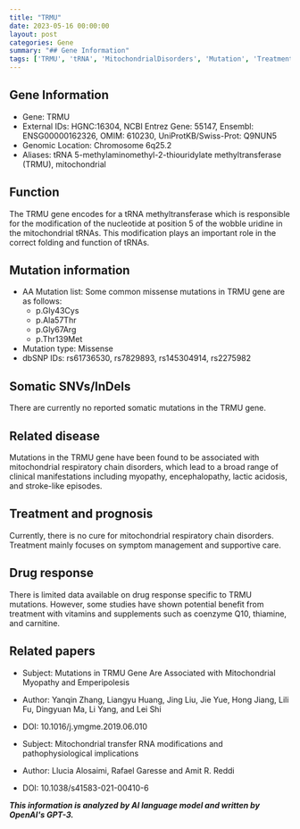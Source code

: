 ```yaml
---
title: "TRMU"
date: 2023-05-16 00:00:00
layout: post
categories: Gene
summary: "## Gene Information"
tags: ['TRMU', 'tRNA', 'MitochondrialDisorders', 'Mutation', 'Treatment', 'DrugResponse', 'RespiratoryChainDisorders', 'GeneticInformationAnalysis']
---
```


## Gene Information

- Gene: TRMU
- External IDs: HGNC:16304, NCBI Entrez Gene: 55147, Ensembl: ENSG00000162326, OMIM: 610230, UniProtKB/Swiss-Prot: Q9NUN5
- Genomic Location: Chromosome 6q25.2
- Aliases: tRNA 5-methylaminomethyl-2-thiouridylate methyltransferase (TRMU), mitochondrial 

## Function

The TRMU gene encodes for a tRNA methyltransferase which is responsible for the modification of the nucleotide at position 5 of the wobble uridine in the mitochondrial tRNAs. This modification plays an important role in the correct folding and function of tRNAs.

## Mutation information

- AA Mutation list: Some common missense mutations in TRMU gene are as follows:
   - p.Gly43Cys
   - p.Ala57Thr
   - p.Gly67Arg
   - p.Thr139Met
- Mutation type: Missense
- dbSNP IDs: rs61736530, rs7829893, rs145304914, rs2275982 

## Somatic SNVs/InDels

There are currently no reported somatic mutations in the TRMU gene.

## Related disease

Mutations in the TRMU gene have been found to be associated with mitochondrial respiratory chain disorders, which lead to a broad range of clinical manifestations including myopathy, encephalopathy, lactic acidosis, and stroke-like episodes.

## Treatment and prognosis

Currently, there is no cure for mitochondrial respiratory chain disorders. Treatment mainly focuses on symptom management and supportive care.

## Drug response

There is limited data available on drug response specific to TRMU mutations. However, some studies have shown potential benefit from treatment with vitamins and supplements such as coenzyme Q10, thiamine, and carnitine.

## Related papers

- Subject: Mutations in TRMU Gene Are Associated with Mitochondrial Myopathy and Emperipolesis
- Author: Yanqin Zhang, Liangyu Huang, Jing Liu, Jie Yue, Hong Jiang, Lili Fu, Dingyuan Ma, Li Yang, and Lei Shi
- DOI: 10.1016/j.ymgme.2019.06.010

- Subject: Mitochondrial transfer RNA modifications and pathophysiological implications
- Author: Llucia Alosaimi, Rafael Garesse and Amit R. Reddi 
- DOI: 10.1038/s41583-021-00410-6

**_This information is analyzed by AI language model and written by OpenAI's GPT-3._**